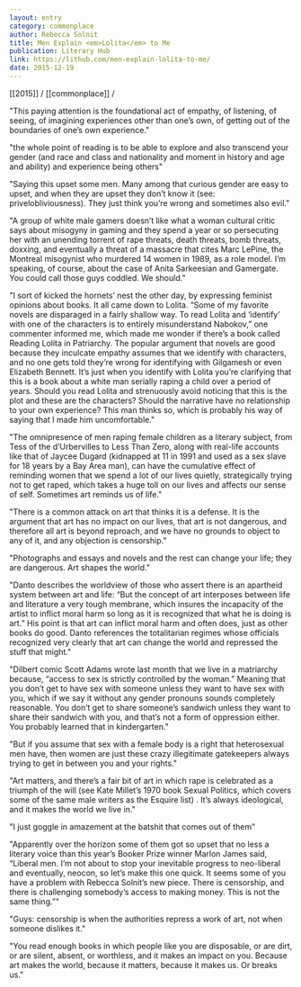 ```yaml
---
layout: entry
category: commonplace
author: Rebecca Solnit
title: Men Explain <em>Lolita</em> to Me
publication: Literary Hub
link: https://lithub.com/men-explain-lolita-to-me/
date: 2015-12-19
---
```


[[2015]] / [[commonplace]] / 

"This paying attention is the foundational act of empathy, of listening, of seeing, of imagining experiences other than one’s own, of getting out of the boundaries of one’s own experience."
 
"the whole point of reading is to be able to explore and also transcend your gender (and race and class and nationality and moment in history and age and ability) and experience being others"

"Saying this upset some men. Many among that curious gender are easy to upset, and when they are upset they don’t know it (see: privelobliviousness). They just think you’re wrong and sometimes also evil."
 
"A group of white male gamers doesn’t like what a woman cultural critic says about misogyny in gaming and they spend a year or so persecuting her with an unending torrent of rape threats, death threats, bomb threats, doxxing, and eventually a threat of a massacre that cites Marc LePine, the Montreal misogynist who murdered 14 women in 1989, as a role model. I’m speaking, of course, about the case of Anita Sarkeesian and Gamergate. You could call those guys coddled. We should."

"I sort of kicked the hornets’ nest the other day, by expressing feminist opinions about books. It all came down to Lolita. “Some of my favorite novels are disparaged in a fairly shallow way. To read Lolita and ‘identify’ with one of the characters is to entirely misunderstand Nabokov,” one commenter informed me, which made me wonder if there’s a book called Reading Lolita in Patriarchy. The popular argument that novels are good because they inculcate empathy assumes that we identify with characters, and no one gets told they’re wrong for identifying with Gilgamesh or even Elizabeth Bennett. It’s just when you identify with Lolita you’re clarifying that this is a book about a white man serially raping a child over a period of years. Should you read Lolita and strenuously avoid noticing that this is the plot and these are the characters? Should the narrative have no relationship to your own experience? This man thinks so, which is probably his way of saying that I made him uncomfortable."

"The omnipresence of men raping female children as a literary subject, from Tess of the d’Urbervilles to Less Than Zero, along with real-life accounts like that of Jaycee Dugard (kidnapped at 11 in 1991 and used as a sex slave for 18 years by a Bay Area man), can have the cumulative effect of reminding women that we spend a lot of our lives quietly, strategically trying not to get raped, which takes a huge toll on our lives and affects our sense of self. Sometimes art reminds us of life."

"There is a common attack on art that thinks it is a defense. It is the argument that art has no impact on our lives, that art is not dangerous, and therefore all art is beyond reproach, and we have no grounds to object to any of it, and any objection is censorship."

"Photographs and essays and novels and the rest can change your life; they are dangerous. Art shapes the world."

"Danto describes the worldview of those who assert there is an apartheid system between art and life: “But the concept of art interposes between life and literature a very tough membrane, which insures the incapacity of the artist to inflict moral harm so long as it is recognized that what he is doing is art.” His point is that art can inflict moral harm and often does, just as other books do good. Danto references the totalitarian regimes whose officials recognized very clearly that art can change the world and repressed the stuff that might."

"Dilbert comic Scott Adams wrote last month that we live in a matriarchy because, “access to sex is strictly controlled by the woman.” Meaning that you don’t get to have sex with someone unless they want to have sex with you, which if we say it without any gender pronouns sounds completely reasonable. You don’t get to share someone’s sandwich unless they want to share their sandwich with you, and that’s not a form of oppression either. You probably learned that in kindergarten."

"But if you assume that sex with a female body is a right that heterosexual men have, then women are just these crazy illegitimate gatekeepers always trying to get in between you and your rights."

"Art matters, and there’s a fair bit of art in which rape is celebrated as a triumph of the will (see Kate Millet’s 1970 book Sexual Politics, which covers some of the same male writers as the Esquire list) . It’s always ideological, and it makes the world we live in."

"I just goggle in amazement at the batshit that comes out of them"

"Apparently over the horizon some of them got so upset that no less a literary voice than this year’s Booker Prize winner Marlon James said, “Liberal men. I’m not about to stop your inevitable progress to neo-liberal and eventually, neocon, so let’s make this one quick. It seems some of you have a problem with Rebecca Solnit’s new piece. There is censorship, and there is challenging somebody’s access to making money. This is not the same thing.”"

"Guys: censorship is when the authorities repress a work of art, not when someone dislikes it."

"You read enough books in which people like you are disposable, or are dirt, or are silent, absent, or worthless, and it makes an impact on you. Because art makes the world, because it matters, because it makes us. Or breaks us."